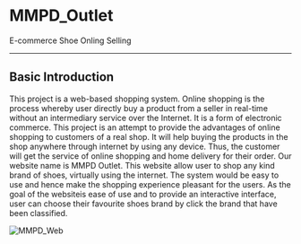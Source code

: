 # MMPD_Outlet
E-commerce Shoe Onling Selling
<hr>

## Basic Introduction
This project is a web-based shopping system. Online shopping is the process whereby user directly buy a product from a seller in real-time without an 
intermediary service over the Internet. It is a form of electronic commerce. This project is an attempt to provide the advantages of online shopping to customers of a real shop. 
It will help buying the products in the shop anywhere through internet by using any device. Thus, the customer will get the service of online shopping and home delivery for their order.
Our website name is MMPD Outlet. This website allow user to shop any kind brand of shoes, virtually using the internet. The system would be easy to use and hence make the shopping experience pleasant for the users. As the goal of the websiteis ease of use and to provide an interactive interface, user can choose their favourite shoes brand by click the brand that have been classified.


![MMPD_Web](https://github.com/user-attachments/assets/94f3a712-987d-4168-be8d-637b03424c40)
